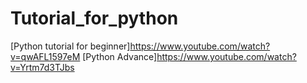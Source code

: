 # Tutorial_for_python
[Python tutorial for beginner]https://www.youtube.com/watch?v=qwAFL1597eM
[Python Advance]https://www.youtube.com/watch?v=Yrtm7d3TJbs
